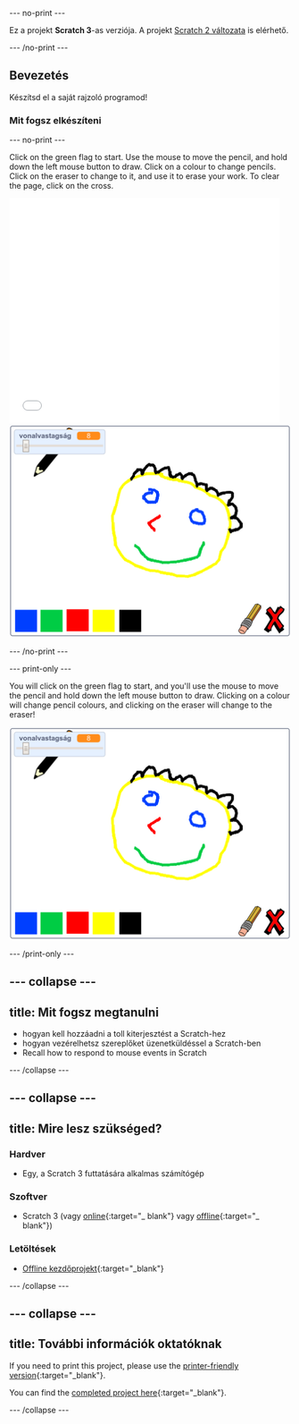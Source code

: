 \--- no-print \---

Ez a projekt **Scratch 3**-as verziója. A projekt [Scratch 2 változata](https://projects.raspberrypi.org/en/projects/paint-box-scratch2) is elérhető.

\--- /no-print \---

## Bevezetés

Készítsd el a saját rajzoló programod!

### Mit fogsz elkészíteni

\--- no-print \---

Click on the green flag to start. Use the mouse to move the pencil, and hold down the left mouse button to draw. Click on a colour to change pencils. Click on the eraser to change to it, and use it to erase your work. To clear the page, click on the cross.

<div class="scratch-preview">
  <iframe allowtransparency="true" width="485" height="402" src="//scratch.mit.edu/projects/embed/267243161/?autostart=false" frameborder="0" scrolling="no"></iframe>
  <img src="images/showcase.png">
</div>

\--- /no-print \---

\--- print-only \---

You will click on the green flag to start, and you'll use the mouse to move the pencil and hold down the left mouse button to draw. Clicking on a colour will change pencil colours, and clicking on the eraser will change to the eraser!

![showcase](images/showcase.png)

\--- /print-only \---

## \--- collapse \---

## title: Mit fogsz megtanulni

+ hogyan kell hozzáadni a toll kiterjesztést a Scratch-hez
+ hogyan vezérelhetsz szereplőket üzenetküldéssel a Scratch-ben
+ Recall how to respond to mouse events in Scratch

\--- /collapse \---

## \--- collapse \---

## title: Mire lesz szükséged?

### Hardver

+ Egy, a Scratch 3 futtatására alkalmas számítógép

### Szoftver

+ Scratch 3 (vagy [online](http://rpf.io/scratchon){:target="_ blank"} vagy [offline](http://rpf.io/scratchoff){:target="_ blank"})

### Letöltések

+ [Offline kezdőprojekt](http://rpf.io/p/en/paint-box-go){:target="_blank"}

\--- /collapse \---

## \--- collapse \---

## title: További információk oktatóknak

If you need to print this project, please use the [printer-friendly version](https://projects.raspberrypi.org/en/projects/paint-box/print){:target="_blank"}.

You can find the [completed project here](http://rpf.io/p/en/paint-box-get){:target="_blank"}.

\--- /collapse \---